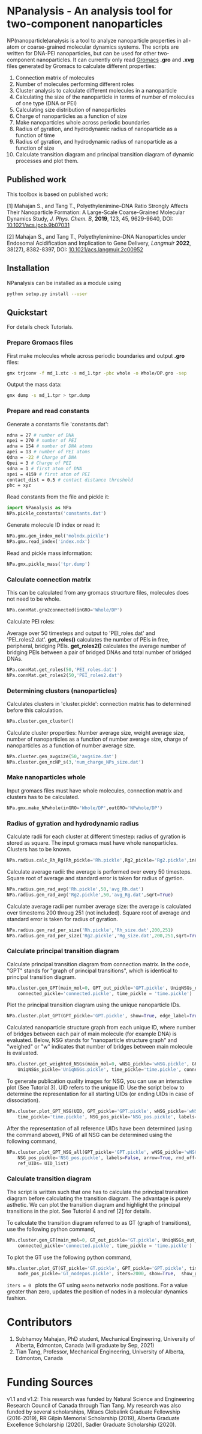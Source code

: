 # NPanalysis - An analysis tool for two-component nanoparticles

NP(nanoparticle)analysis is a tool to analyze nanoparticle properties in all-atom or coarse-grained molecular dynamics systems. The scripts are written for DNA-PEI nanoparticles, but can be used for other two-component nanoparticles. It can currently only read [Gromacs](https://manual.gromacs.org/archive/5.0.4/online/gro.html) **.gro** and **.xvg** files generated by Gromacs to calculate different properties:

1. Connection matrix of molecules
2. Number of molecules performing different roles
3. Cluster analysis to calculate different molecules in a nanoparticle
4. Calculating the size of the nanoparticle in terms of number of molecules of one type (DNA or PEI)
5. Calculating size distribution of nanoparticles
6. Charge of nanoparticles as a function of size
7. Make nanoparticles whole across periodic boundaries
7. Radius of gyration, and hydrodynamic radius of nanoparticle as a function of time
8. Radius of gyration, and hydrodynamic radius of nanoparticle as a function of size
9. Calculate transition diagram and principal transition diagram of dynamic processes and plot them.

## Published work

This toolbox is based on published work:

[1] Mahajan S., and Tang T., Polyethylenimine–DNA Ratio Strongly Affects Their Nanoparticle Formation: A Large-Scale Coarse-Grained Molecular Dynamics Study, *J. Phys. Chem. B*, **2019**, 123, 45, 9629-9640, DOI: [10.1021/acs.jpcb.9b07031](https://pubs.acs.org/doi/abs/10.1021/acs.jpcb.9b07031)

[2] Mahajan S., and Tang T., Polyethylenimine–DNA Nanoparticles under Endosomal Acidification and Implication to Gene Delivery, *Langmuir* **2022**, 38(27), 8382-8397, DOI: [10.1021/acs.langmuir.2c00952](https://doi.org/10.1021/acs.langmuir.2c00952)

## Installation

NPanalysis can be installed as a module using
 
```bash
python setup.py install --user
```

## Quickstart

For details check Tutorials.

### Prepare Gromacs files

First make molecules whole across periodic boundaries and output **.gro** files:

```bash
gmx trjconv -f md_1.xtc -s md_1.tpr -pbc whole -o Whole/DP.gro -sep
```

Output the mass data:

```bash
gmx dump -s md_1.tpr > tpr.dump
```

### Prepare and read constants

Generate a constants file 'constants.dat':

```bash
ndna = 27 # number of DNA 
npei = 270 # number of PEI
adna = 154 # number of DNA atoms
apei = 13 # number of PEI atoms
Qdna = -22 # Charge of DNA
Qpei = 3 # Charge of PEI
sdna = 1 # first atom of DNA
spei = 4159 # first atom of PEI
contact_dist = 0.5 # contact distance threshold
pbc = xyz

```

Read constants from the file and pickle it:

```python
import NPanalysis as NPa
NPa.pickle_constants('constants.dat')
```

Generate molecule ID index or read it:
```python
NPa.gmx.gen_index_mol('molndx.pickle')
NPa.gmx.read_index('index.ndx')
```
Read and pickle mass information:

```python
NPa.gmx.pickle_mass('tpr.dump')
```

### Calculate connection matrix

This can be calculated from any gromacs strucrture files, molecules does not need to be whole.

```python
NPa.connMat.gro2connected(inGRO='Whole/DP')
```
Calculate PEI roles:

Average over 50 timesteps and output to 'PEI\_roles.dat' and 'PEI\_roles2.dat'. **get\_roles()** calculates the number of PEIs in free, peripheral, bridging PEIs. **get\_roles2()** calculates the average number of bridging PEIs between a pair of bridged DNAs and total number of bridged DNAs.

```python
NPa.connMat.get_roles(50,'PEI_roles.dat')
NPa.connMat.get_roles2(50,'PEI_roles2.dat')
```

### Determining clusters (nanoparticles)

Calculates clusters in 'cluster.pickle': connection matrix has to determined before this calculation.

```python
NPa.cluster.gen_cluster()
```

Calculate cluster properties: Number average size, weight average size, number of nanoparticles as a function of number average size, charge of nanoparticles as a function of number average size. 

```python
NPa.cluster.gen_avgsize(50,'avgsize.dat')
NPa.cluster.gen_ncNP_s(3,'num_charge_NPs_size.dat')
```

### Make nanoparticles whole

Input gromacs files must have whole molecules, connection matrix and clusters has to be calculated.
```python
NPa.gmx.make_NPwhole(inGRO='Whole/DP',outGRO='NPwhole/DP')
```

### Radius of gyration and hydrodynamic radius

Calculate radii for each cluster at different timestep: radius of gyration is stored as square. The input gromacs must have whole nanoparticles. Clusters has to be known.

```python
NPa.radius.calc_Rh_Rg(Rh_pickle='Rh.pickle',Rg2_pickle='Rg2.pickle',inGRO='NPwhole/DP')
```

Calculate average radii: the average is performed over every 50 timesteps. Square root of average and standard error is taken for radius of gyrtion. 

```python
NPa.radius.gen_rad_avg('Rh.pickle',50,'avg_Rh.dat')
NPa.radius.gen_rad_avg('Rg2.pickle',50,'avg_Rg.dat',sqrt=True)
```

Calculate average radii per number average size: the average is calculated over timestems 200 throug 251 (not included). Square root of average and standard error is taken for radius of gyration.

```python
NPa.radius.gen_rad_per_size('Rh.pickle','Rh_size.dat',200,251)
NPa.radius.gen_rad_per_size('Rg2.pickle','Rg_size.dat',200,251,sqrt=True)
``` 

### Calculate principal transition diagram

Calculate principal transition diagram from connection matrix. In the code, "GPT" stands for "graph of principal transitions", which is identical to principal transition diagram.

```python
NPa.cluster.gen_GPT(main_mol=0, GPT_out_pickle='GPT.pickle', UniqNSGs_out_pickle = 'UniqNSGs.pickle',
    connected_pickle='connected.pickle', time_pickle = 'time.pickle')
```

Plot the principal transition diagram using the unique nanoparticle IDs. 

```python
NPa.cluster.plot_GPT(GPT_pickle='GPT.pickle', show=True, edge_label=True, time_pickle='time.pickle')
```

Calculated nanoparticle structure graph from each unique ID, where number of bridges between each pair of main molecule (for example DNA) is evaluated. Below, NSG stands for "nanoparticle structure graph" and "weighed" or "w" indicates that number of bridges between main molecule is evaluated.

```python
NPa.cluster.get_weighted_NSGs(main_mol=0, wNSG_pickle='wNSG.pickle', GPT_pickle='GPT.pickle', 
    UniqNSGs_pickle='UniqNSGs.pickle', time_pickle='time.pickle', connected_pickle='connected.pickle')
```

To generate publication quality images for NSG, you can use an interactive plot (See Tutorial 3). UID refers to the unique ID. Use the script below to determine the representation for all starting UIDs (or ending UIDs in case of dissociation).
```python
NPa.cluster.plot_GPT_NSG(UID, GPT_pickle='GPT.pickle', wNSG_pickle='wNSG.pickle', 
    time_pickle='time.pickle', NSG_pos_pickle='NSG_pos.pickle', labels=True, ref_UIDs=None)
```

After the representation of all reference UIDs have been determined (using the command above), PNG of all NSG can be determined using the following command,

```python
NPa.cluster.plot_GPT_NSG_all(GPT_pickle='GPT.pickle', wNSG_pickle='wNSG.pickle', time_pickle='time.pickle', 
    NSG_pos_pickle='NSG_pos.pickle', labels=False, arrow=True, rnd_off=4, figname='GPT-NSG', dpi=200, 
    ref_UIDs= UID_list)
```
### Calculate transition diagram

The script is written such that one has to calculate the principal transition diagram before calculating the transition diagram. The advantage is purely asthetic. We can plot the transition diagram and highlight the principal transitions in the plot. See Tutorial 4 and ref \[2\] for details.

To calculate the transition diagram referred to as GT (graph of transitions), use the following python command,

```python
NPa.cluster.gen_GT(main_mol=0, GT_out_pickle='GT.pickle', UniqNSGs_out_pickle = 'UniqNSGs.pickle', 
    connected_pickle='connected.pickle', time_pickle = 'time.pickle')
```

To plot the GT use the following python command,

```python
NPa.cluster.plot_GT(GT_pickle='GT.pickle', GPT_pickle='GPT.pickle', time1=0, time2=0.15, 
    node_pos_pickle='GT_nodepos.pickle', iters=2000, show=True,  show_gt_edge=True)
```

`iters = 0 ` plots the GT using `neato` networkx node positions. For a value greater than zero, updates the position of nodes in a molecular dynamics fashion.


# Contributors
1. Subhamoy Mahajan, PhD student, Mechanical Engineering, University of Alberta, Edmonton, Canada (will graduate by Sep, 2021)
2. Tian Tang, Professor, Mechanical Engineering, University of Alberta, Edmonton, Canada 

# Funding Sources
v1.1 and v1.2: This research was funded by Natural Science and Engineering Research Council of Canada through Tian Tang. My research was also funded by several scholarships, Mitacs Globalink Graduate Fellowship (2016-2019), RR Gilpin Memorial Scholarship (2019), Alberta Graduate Excellence Scholarship (2020), Sadler Graduate Scholarship (2020).


